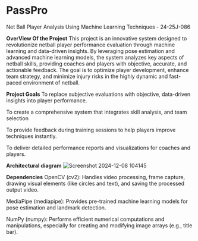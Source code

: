 # PassPro
Net Ball Player Analysis Using Machine Learning Techniques - 24-25J-086

**OverView Of the Project**
This project is an innovative system designed to revolutionize netball player performance evaluation through machine learning and data-driven insights. By leveraging pose estimation and advanced machine learning models, the system analyzes key aspects of netball skills, providing coaches and players with objective, accurate, and actionable feedback. The goal is to optimize player development, enhance team strategy, and minimize injury risks in the highly dynamic and fast-paced environment of netball.

**Project Goals**
To replace subjective evaluations with objective, data-driven insights into player performance. 

To create a comprehensive system that integrates skill analysis, and team selection 

To provide feedback during training sessions to help players improve techniques instantly. 

To deliver detailed performance reports and visualizations for coaches and players.

**Architectural diagram**
![Screenshot 2024-12-08 104145](https://github.com/user-attachments/assets/cac4b86e-4834-44ac-9851-455bc7877166)


**Dependencies**
OpenCV (cv2): Handles video processing, frame capture, drawing visual elements (like circles and text), and saving the processed output video.

MediaPipe (mediapipe): Provides pre-trained machine learning models for pose estimation and landmark detection.

NumPy (numpy): Performs efficient numerical computations and manipulations, especially for creating and modifying image arrays (e.g., title bar).
